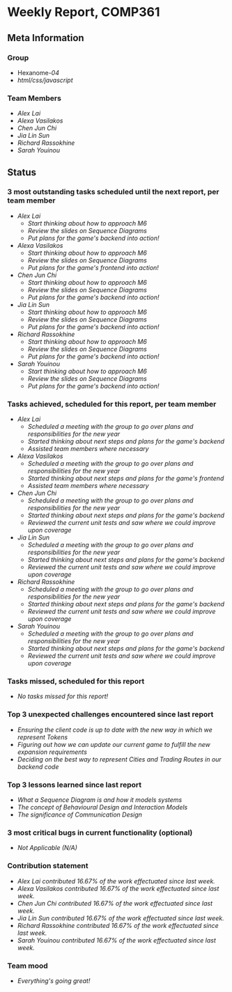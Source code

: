 # Weekly Report, COMP361

## Meta Information

### Group

 * Hexanome-*04*
 * *html/css/javascript*

### Team Members

 * *Alex Lai*
 * *Alexa Vasilakos*
 * *Chen Jun Chi*
 * *Jia Lin Sun*
 * *Richard Rassokhine*
 * *Sarah Youinou*

## Status

### 3 most outstanding tasks scheduled until the next report, per team member

 * *Alex Lai*
   * *Start thinking about how to approach M6*
   * *Review the slides on Sequence Diagrams*
   * *Put plans for the game's backend into action!*
 * *Alexa Vasilakos*
   * *Start thinking about how to approach M6*
   * *Review the slides on Sequence Diagrams*
   * *Put plans for the game's frontend into action!*
 * *Chen Jun Chi*
   * *Start thinking about how to approach M6*
   * *Review the slides on Sequence Diagrams*
   * *Put plans for the game's backend into action!*
 * *Jia Lin Sun*
   * *Start thinking about how to approach M6*
   * *Review the slides on Sequence Diagrams*
   * *Put plans for the game's backend into action!*
 * *Richard Rassokhine*
   * *Start thinking about how to approach M6*
   * *Review the slides on Sequence Diagrams*
   * *Put plans for the game's backend into action!*
 * *Sarah Youinou*
   * *Start thinking about how to approach M6*
   * *Review the slides on Sequence Diagrams*
   * *Put plans for the game's backend into action!*

### Tasks achieved, scheduled for this report, per team member

 * *Alex Lai*
   * *Scheduled a meeting with the group to go over plans and responsibilities for the new year*
   * *Started thinking about next steps and plans for the game's backend*
   * *Assisted team members where necessary*
 * *Alexa Vasilakos*
   * *Scheduled a meeting with the group to go over plans and responsibilities for the new year*
   * *Started thinking about next steps and plans for the game's frontend*
   * *Assisted team members where necessary*
 * *Chen Jun Chi*
   * *Scheduled a meeting with the group to go over plans and responsibilities for the new year*
   * *Started thinking about next steps and plans for the game's backend*
   * *Reviewed the current unit tests and saw where we could improve upon coverage*
 * *Jia Lin Sun*
   * *Scheduled a meeting with the group to go over plans and responsibilities for the new year*
   * *Started thinking about next steps and plans for the game's backend*
   * *Reviewed the current unit tests and saw where we could improve upon coverage*
 * *Richard Rassokhine*
   * *Scheduled a meeting with the group to go over plans and responsibilities for the new year*
   * *Started thinking about next steps and plans for the game's backend*
   * *Reviewed the current unit tests and saw where we could improve upon coverage*
 * *Sarah Youinou*
   * *Scheduled a meeting with the group to go over plans and responsibilities for the new year*
   * *Started thinking about next steps and plans for the game's backend*
   * *Reviewed the current unit tests and saw where we could improve upon coverage*

### Tasks missed, scheduled for this report

 * *No tasks missed for this report!*

### Top 3 unexpected challenges encountered since last report

 * *Ensuring the client code is up to date with the new way in which we represent Tokens*
 * *Figuring out how we can update our current game to fulfill the new expansion requirements*
 * *Deciding on the best way to represent Cities and Trading Routes in our backend code*

### Top 3 lessons learned since last report

 * *What a Sequence Diagram is and how it models systems*
 * *The concept of Behavioural Design and Interaction Models*
 * *The significance of Communication Design*

### 3 most critical bugs in current functionality (optional)

 * *Not Applicable (N/A)*

### Contribution statement

 * *Alex Lai contributed 16.67% of the work effectuated since last week.*
 * *Alexa Vasilakos contributed 16.67% of the work effectuated since last week.*
 * *Chen Jun Chi contributed 16.67% of the work effectuated since last week.*
 * *Jia Lin Sun contributed 16.67% of the work effectuated since last week.*
 * *Richard Rassokhine contributed 16.67% of the work effectuated since last week.*
 * *Sarah Youinou contributed 16.67% of the work effectuated since last week.*

### Team mood

 * *Everything's going great!*
